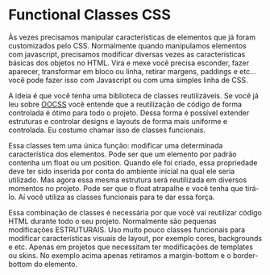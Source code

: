 Functional Classes CSS
=================

Às vezes precisamos manipular características de elementos que já foram customizados pelo CSS. Normalmente quando manipulamos elementos com javascript, precisamos modificar diversas vezes as características básicas dos objetos no HTML. Vira e mexe você precisa esconder, fazer aparecer, transformar em bloco ou linha, retirar margens, paddings e etc… você pode fazer isso com Javascript ou com uma simples linha de CSS.

A ideia é que você tenha uma biblioteca de classes reutilizáveis. Se você já leu sobre [OOCSS](http://tableless.com.br/oocss-ou-css-do-jeito-certo/) você entende que a reutilização de código de forma controlada é ótimo para todo o projeto. Dessa forma é possível extender estruturas e controlar designs e layouts de forma mais uniforme e controlada. Eu costumo chamar isso de classes funcionais.

Essa classes tem uma única função: modificar uma determinada característica dos elementos. Pode ser que um elemento por padrão contenha um float ou um position. Quando ele foi criado, essa propriedade deve ter sido inserida por conta do ambiente inicial na qual ele seria utilizado. Mas agora essa mesma estrutura será reutilizada em diversos momentos no projeto. Pode ser que o float atrapalhe e você tenha que tirá-lo. Aí você utiliza as classes funcionais para te dar essa força.

Essa combinação de classes é necessária por que você vai reutilizar código HTML durante todo o seu projeto. Normalmente são pequenas modificações ESTRUTURAIS. Uso muito pouco classes funcionais para modificar características visuais de layout, por exemplo cores, backgrounds e etc. Apenas em projetos que necessitam ter modificações de templates ou skins. No exemplo acima apenas retiramos a margin-bottom e o border-bottom do elemento.